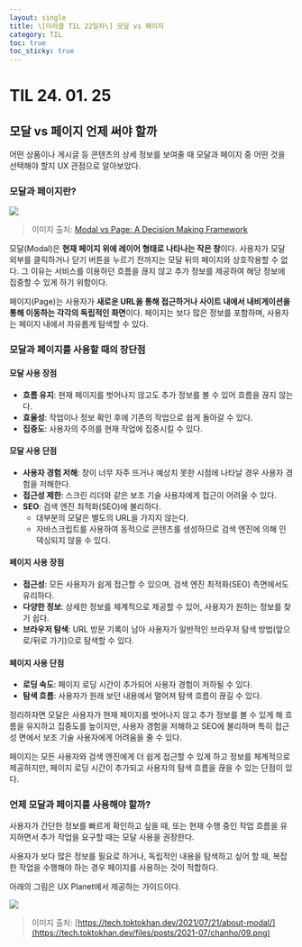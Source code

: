 ```yaml
---
layout: single
title: \[미라클 TIL 22일차\] 모달 vs 페이지
category: TIL
toc: true
toc_sticky: true
---
```


# TIL 24. 01. 25

## 모달 vs 페이지 언제 써야 할까

어떤 상품이나 게시글 등 콘텐츠의 상세 정보를 보여줄 때 모달과 페이지 중 어떤 것을 선택해야 할지 UX 관점으로 알아보았다.

### 모달과 페이지란?

![](https://miro.medium.com/v2/resize:fit:1100/format:webp/1*Ag0E5wC0l5146HJ_tLQmfQ.png)

> 이미지 출처: [Modal vs Page: A Decision Making Framework](https://uxplanet.org/modal-vs-page-a-decision-making-framework-34453e911129)

모달(Modal)은 **현재 페이지 위에 레이어 형태로 나타나는 작은 창**이다. 사용자가 모달 외부를 클릭하거나 닫기 버튼을 누르기 전까지는 모달 뒤의 페이지와 상호작용할 수 없다. 그 이유는 서비스를 이용하던 흐름을 끊지 않고 추가 정보를 제공하여 해당 정보에 집중할 수 있게 하기 위함이다.

페이지(Page)는 사용자가 **새로운 URL을 통해 접근하거나 사이트 내에서 내비게이션을 통해 이동하는 각각의 독립적인 화면**이다. 페이지는 보다 많은 정보를 포함하며, 사용자는 페이지 내에서 자유롭게 탐색할 수 있다.

### 모달과 페이지를 사용할 때의 장단점

#### 모달 사용 장점

- **흐름 유지**: 현재 페이지를 벗어나지 않고도 추가 정보를 볼 수 있어 흐름을 끊지 않는다.
- **효율성**: 작업이나 정보 확인 후에 기존의 작업으로 쉽게 돌아갈 수 있다.
- **집중도**: 사용자의 주의를 현재 작업에 집중시킬 수 있다.

#### 모달 사용 단점

- **사용자 경험 저해**: 창이 너무 자주 뜨거나 예상치 못한 시점에 나타날 경우 사용자 경험을 저해한다.
- **접근성 제한**: 스크린 리더와 같은 보조 기술 사용자에게 접근이 어려울 수 있다.
- **SEO**: 검색 엔진 최적화(SEO)에 불리하다.
  - 대부분의 모달은 별도의 URL을 가지지 않는다.
  - 자바스크립트를 사용하여 동적으로 콘텐츠를 생성하므로 검색 엔진에 의해 인덱싱되지 않을 수 있다.

#### 페이지 사용 장점

- **접근성**: 모든 사용자가 쉽게 접근할 수 있으며, 검색 엔진 최적화(SEO) 측면에서도 유리하다.
- **다양한 정보**: 상세한 정보를 체계적으로 제공할 수 있어, 사용자가 원하는 정보를 찾기 쉽다.
- **브라우저 탐색**: URL 방문 기록이 남아 사용자가 일반적인 브라우저 탐색 방법(앞으로/뒤로 가기)으로 탐색할 수 있다.

#### 페이지 사용 단점

- **로딩 속도**: 페이지 로딩 시간이 추가되어 사용자 경험이 저하될 수 있다.
- **탐색 흐름**: 사용자가 원래 보던 내용에서 멀어져 탐색 흐름이 끊길 수 있다.

정리하자면 모달은 사용자가 현재 페이지를 벗어나지 않고 추가 정보를 볼 수 있게 해 흐름을 유지하고 집중도를 높이지만, 사용자 경험을 저해하고 SEO에 불리하며 특히 접근성 면에서 보조 기술 사용자에게 어려움을 줄 수 있다. 

페이지는 모든 사용자와 검색 엔진에게 더 쉽게 접근할 수 있게 하고 정보를 체계적으로 제공하지만, 페이지 로딩 시간이 추가되고 사용자의 탐색 흐름을 끊을 수 있는 단점이 있다.

### 언제 모달과 페이지를 사용해야 할까?

사용자가 간단한 정보를 빠르게 확인하고 싶을 때, 또는 현재 수행 중인 작업 흐름을 유지하면서 추가 작업을 요구할 때는 모달 사용을 권장한다.

사용자가 보다 많은 정보를 필요로 하거나, 독립적인 내용을 탐색하고 싶어 할 때, 복잡한 작업을 수행해야 하는 경우 페이지를 사용하는 것이 적합하다.

아래의 그림은 UX Planet에서 제공하는 가이드이다.

![](https://tech.toktokhan.dev/files/posts/2021-07/chanho/09.png)

> 이미지 출처: [https://tech.toktokhan.dev/2021/07/21/about-modal/](https://tech.toktokhan.dev/files/posts/2021-07/chanho/09.png)
